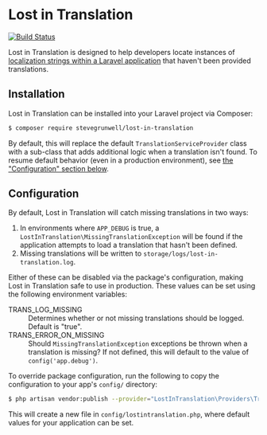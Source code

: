 # Lost in Translation

[![Build Status](https://travis-ci.org/stevegrunwell/lost-in-translation.svg?branch=develop)](https://travis-ci.org/stevegrunwell/lost-in-translation)

Lost in Translation is designed to help developers locate instances of [localization strings within a Laravel application](https://laravel.com/docs/5.5/localization) that haven't been provided translations.


## Installation

Lost in Translation can be installed into your Laravel project via Composer:

```sh
$ composer require stevegrunwell/lost-in-translation
```

By default, this will replace the default `TranslationServiceProvider` class with a sub-class that adds additional logic when a translation isn't found. To resume default behavior (even in a production environment), see [the "Configuration" section below](#configuration).


## Configuration

By default, Lost in Translation will catch missing translations in two ways:

1. In environments where `APP_DEBUG` is true, a `LostInTranslation\MissingTranslationException` will be found if the application attempts to load a translation that hasn't been defined.
2. Missing translations will be written to `storage/logs/lost-in-translation.log`.

Either of these can be disabled via the package's configuration, making Lost in Translation safe to use in production. These values can be set using the following environment variables:

<dl>
    <dt>TRANS_LOG_MISSING</dt>
    <dd>Determines whether or not missing translations should be logged. Default is "true".</dd>
    <dt>TRANS_ERROR_ON_MISSING</dt>
    <dd>Should <code>MissingTranslationException</code> exceptions be thrown when a translation is missing? If not defined, this will default to the value of <code>config('app.debug')</code>.</dd>
</dl>

To override package configuration, run the following to copy the configuration to your app's `config/` directory:

```sh
$ php artisan vendor:publish --provider="LostInTranslation\Providers\TranslationServiceProvider"
```

This will create a new file in `config/lostintranslation.php`, where default values for your application can be set.
